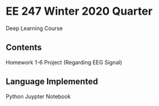 # EE 247 Winter 2020 Quarter
Deep Learning Course 
## Contents
Homework 1-6
Project (Regarding EEG Signal)
## Language Implemented 
Python
Juypter Notebook
